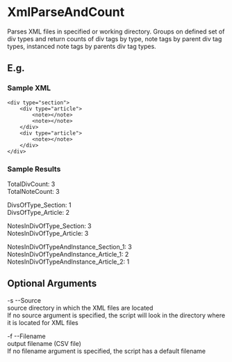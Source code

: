 # XmlParseAndCount

Parses XML files in specified or working directory.
Groups on defined set of div types
and return counts of div tags by type, note tags by parent div tag types,
instanced note tags by parents div tag types.

 ## E.g.
 ### Sample XML
```
<div type="section">
    <div type="article">
        <note></note>
        <note></note>
    </div>
    <div type="article">
        <note></note>
    </div>
</div>
```
### Sample Results
TotalDivCount:  3
</br>
TotalNoteCount: 3

DivsOfType_Section: 1
</br>
DivsOfType_Article: 2

NotesInDivOfType_Section:   3
</br>
NotesInDivOfType_Article:   3

NotesInDivOfTypeAndInstance_Section_1:  3
</br>
NotesInDivOfTypeAndInstance_Article_1:  2
</br>
NotesInDivOfTypeAndInstance_Article_2:  1


## Optional Arguments

-s --Source
</br>
source directory in which the XML files are located
</br>
If no source argument is specified, the script will look in the directory where it is located for XML files 

-f --Filename
</br>
output filename (CSV file)
</br>
If no filename argument is specified, the script has a default filename

